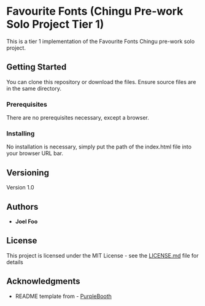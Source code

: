 # Favourite Fonts (Chingu Pre-work Solo Project Tier 1)
This is a tier 1 implementation of the Favourite Fonts Chingu pre-work solo project.

## Getting Started

You can clone this repository or download the files. Ensure source files are in the same directory. 

### Prerequisites

There are no prerequisites necessary, except a browser. 

### Installing

No installation is necessary, simply put the path of the index.html file into your browser URL bar. 

## Versioning

Version 1.0 

## Authors

* **Joel Foo** 

## License

This project is licensed under the MIT License - see the [LICENSE.md](LICENSE.md) file for details

## Acknowledgments

* README template from - [PurpleBooth](https://gist.github.com/PurpleBooth/109311bb0361f32d87a2)

